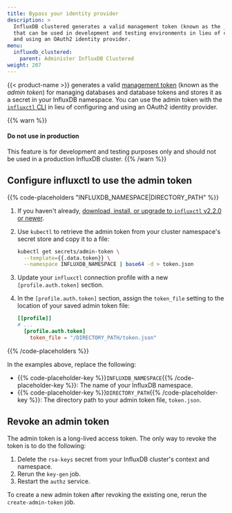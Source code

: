 ```yaml
---
title: Bypass your identity provider
description: >
  InfluxDB clustered generates a valid management token (known as the _admin token_)
  that can be used in development and testing environments in lieu of configuring
  and using an OAuth2 identity provider.
menu:
  influxdb_clustered:
    parent: Administer InfluxDB Clustered
weight: 207
---
```


{{< product-name >}} generates a valid [management token](/influxdb/clustered/admin/tokens/#management-tokens)
(known as the _admin token_) for managing databases and database tokens and
stores it as a secret in your InfluxDB namespace.
You can use the admin token with the [`influxctl` CLI](/influxdb/clustered/reference/cli/influxctl/)
in lieu of configuring and using an OAuth2 identity provider.

{{% warn %}}
#### Do not use in production

This feature is for development and testing purposes only and should not be used
in a production InfluxDB cluster.
{{% /warn %}}

## Configure influxctl to use the admin token

{{% code-placeholders "INFLUXDB_NAMESPACE|DIRECTORY_PATH" %}}

1.  If you haven't already, [download, install, or upgrade to `influxctl` v2.2.0 or newer](/influxdb/clustered/reference/cli/influxctl/#download-and-install-influxctl).
2.  Use `kubectl` to retrieve the admin token from your cluster namespace's
    secret store and copy it to a file:

    ```sh
    kubectl get secrets/admin-token \
      --template={{.data.token}} \
      --namespace INFLUXDB_NAMESPACE | base64 -d > token.json
    ```

3.  Update your `influxctl` connection profile with a new `[profile.auth.token]`
    section.
4.  In the `[profile.auth.token]` section, assign the `token_file` setting to the location of your saved admin token file:

    ```toml
    [[profile]]
    # ...
      [profile.auth.token]
        token_file = "/DIRECTORY_PATH/token.json"
    ```
{{% /code-placeholders %}}

In the examples above, replace the following:

- {{% code-placeholder-key %}}`INFLUXDB_NAMESPACE`{{% /code-placeholder-key %}}:
  The name of your InfluxDB namespace.
- {{% code-placeholder-key %}}`DIRECTORY_PATH`{{% /code-placeholder-key %}}:
  The directory path to your admin token file, `token.json`.

## Revoke an admin token

The admin token is a long-lived access token.
The only way to revoke the token is to do the following:

1. Delete the `rsa-keys` secret from your InfluxDB cluster's context and namespace.
2. Rerun the `key-gen` job.
3. Restart the `authz` service.

To create a new admin token after revoking the existing one, rerun the
`create-admin-token` job.
